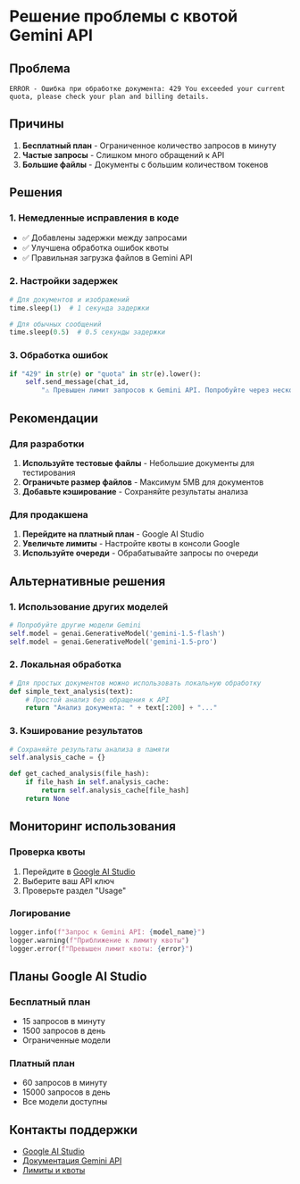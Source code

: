 # Решение проблемы с квотой Gemini API

## Проблема
```
ERROR - Ошибка при обработке документа: 429 You exceeded your current quota, please check your plan and billing details.
```

## Причины
1. **Бесплатный план** - Ограниченное количество запросов в минуту
2. **Частые запросы** - Слишком много обращений к API
3. **Большие файлы** - Документы с большим количеством токенов

## Решения

### 1. Немедленные исправления в коде
- ✅ Добавлены задержки между запросами
- ✅ Улучшена обработка ошибок квоты
- ✅ Правильная загрузка файлов в Gemini API

### 2. Настройки задержек
```python
# Для документов и изображений
time.sleep(1)  # 1 секунда задержки

# Для обычных сообщений
time.sleep(0.5)  # 0.5 секунды задержки
```

### 3. Обработка ошибок
```python
if "429" in str(e) or "quota" in str(e).lower():
    self.send_message(chat_id, 
        "⚠️ Превышен лимит запросов к Gemini API. Попробуйте через несколько минут.")
```

## Рекомендации

### Для разработки
1. **Используйте тестовые файлы** - Небольшие документы для тестирования
2. **Ограничьте размер файлов** - Максимум 5MB для документов
3. **Добавьте кэширование** - Сохраняйте результаты анализа

### Для продакшена
1. **Перейдите на платный план** - Google AI Studio
2. **Увеличьте лимиты** - Настройте квоты в консоли Google
3. **Используйте очереди** - Обрабатывайте запросы по очереди

## Альтернативные решения

### 1. Использование других моделей
```python
# Попробуйте другие модели Gemini
self.model = genai.GenerativeModel('gemini-1.5-flash')
self.model = genai.GenerativeModel('gemini-1.5-pro')
```

### 2. Локальная обработка
```python
# Для простых документов можно использовать локальную обработку
def simple_text_analysis(text):
    # Простой анализ без обращения к API
    return "Анализ документа: " + text[:200] + "..."
```

### 3. Кэширование результатов
```python
# Сохраняйте результаты анализа в памяти
self.analysis_cache = {}

def get_cached_analysis(file_hash):
    if file_hash in self.analysis_cache:
        return self.analysis_cache[file_hash]
    return None
```

## Мониторинг использования

### Проверка квоты
1. Перейдите в [Google AI Studio](https://makersuite.google.com/app/apikey)
2. Выберите ваш API ключ
3. Проверьте раздел "Usage"

### Логирование
```python
logger.info(f"Запрос к Gemini API: {model_name}")
logger.warning(f"Приближение к лимиту квоты")
logger.error(f"Превышен лимит квоты: {error}")
```

## Планы Google AI Studio

### Бесплатный план
- 15 запросов в минуту
- 1500 запросов в день
- Ограниченные модели

### Платный план
- 60 запросов в минуту
- 15000 запросов в день
- Все модели доступны

## Контакты поддержки
- [Google AI Studio](https://makersuite.google.com/app/apikey)
- [Документация Gemini API](https://ai.google.dev/gemini-api/docs)
- [Лимиты и квоты](https://ai.google.dev/gemini-api/docs/rate-limits) 